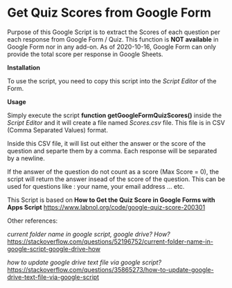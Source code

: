 # Get Quiz Scores from Google Form

Purpose of this Google Script is to extract the Scores of each question per each response from Google Form / Quiz.
This function is **NOT available** in Google Form nor in any add-on. As of 2020-10-16, Google Form can only provide the total score per response in Google Sheets.

**Installation**

To use the script, you need to copy this script into the *Script Editor* of the Form. 

**Usage**

Simply execute the script **function getGoogleFormQuizScores()** inside the *Script Editor* and it will create a file named *<your form name> Scores.csv* file. This file is in CSV (Comma Separated Values) format.

Inside this CSV file, it will list out either the answer or the score of the question and separte them by a comma. Each response will be separated by a newline.

If the answer of the question do not count as a score (Max Score = 0), the script will return the answer insead of the score of the question. This can be used for questions like : your name, your email address ... etc.


This Script is based on **How to Get the Quiz Score in Google Forms with Apps Script** 
https://www.labnol.org/code/google-quiz-score-200301

Other references:

*current folder name in google script, google drive? How?*
https://stackoverflow.com/questions/52196752/current-folder-name-in-google-script-google-drive-how

*how to update google drive text file via google script?*
https://stackoverflow.com/questions/35865273/how-to-update-google-drive-text-file-via-google-script

